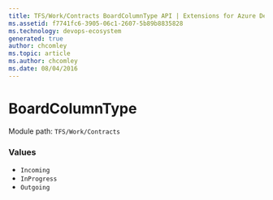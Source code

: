 ```yaml
---
title: TFS/Work/Contracts BoardColumnType API | Extensions for Azure DevOps Services
ms.assetid: f7741fc6-3905-06c1-2607-5b89b8835828
ms.technology: devops-ecosystem
generated: true
author: chcomley
ms.topic: article
ms.author: chcomley
ms.date: 08/04/2016
---
```


# BoardColumnType

Module path: `TFS/Work/Contracts`

### Values

* `Incoming`
* `InProgress`
* `Outgoing`
